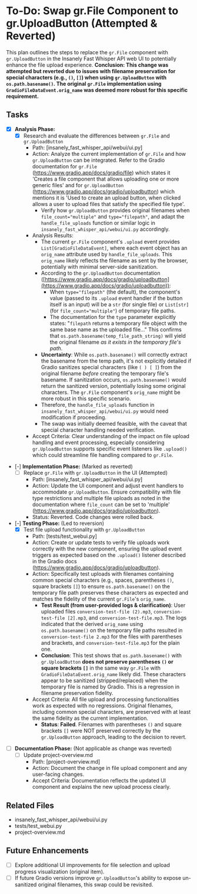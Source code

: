 # To-Do: Swap gr.File Component to gr.UploadButton (Attempted & Reverted)

This plan outlines the steps to replace the `gr.File` component with `gr.UploadButton` in the Insanely Fast Whisper API web UI to potentially enhance the file upload experience.
**Conclusion: This change was attempted but reverted due to issues with filename preservation for special characters (e.g., `()`, `[]`) when using `gr.UploadButton` with `os.path.basename()`. The original `gr.File` implementation using `GradioFileDataEvent.orig_name` was deemed more robust for this specific requirement.**

## Tasks

- [x] **Analysis Phase:**
  - [x] Research and evaluate the differences between `gr.File` and `gr.UploadButton`
    - Path: [insanely_fast_whisper_api/webui/ui.py]
    - Action: Analyze the current implementation of `gr.File` and how `gr.UploadButton` can be integrated. Refer to the Gradio documentation for `gr.File` (https://www.gradio.app/docs/gradio/file) which states it 'Creates a file component that allows uploading one or more generic files' and for `gr.UploadButton` (https://www.gradio.app/docs/gradio/uploadbutton) which mentions it is 'Used to create an upload button, when clicked allows a user to upload files that satisfy the specified file type'.
      - Verify how `gr.UploadButton` provides original filenames when `file_count="multiple"` and `type="filepath"`, and adapt the `handle_file_uploads` function or similar logic in `insanely_fast_whisper_api/webui/ui.py` accordingly.
    - Analysis Results:
      - The current `gr.File` component's `.upload` event provides `List[GradioFileDataEvent]`, where each event object has an `orig_name` attribute used by `handle_file_uploads`. This `orig_name` likely reflects the filename as sent by the browser, potentially with minimal server-side sanitization.
      - According to the `gr.UploadButton` documentation ([https://www.gradio.app/docs/gradio/uploadbutton](https://www.gradio.app/docs/gradio/uploadbutton)):
        - When `type="filepath"` (the default), the component's value (passed to its `.upload` event handler if the button itself is an input) will be a `str` (for single file) or `List[str]` (for `file_count="multiple"`) of temporary file paths.
        - The documentation for the `type` parameter explicitly states: "`filepath` returns a temporary file object with the same base name as the uploaded file..." This confirms that `os.path.basename(temp_file_path_string)` will yield the original filename *as it exists in the temporary file's path*.
      - **Uncertainty**: While `os.path.basename()` will correctly extract the basename from the temp path, it's not explicitly detailed if Gradio sanitizes special characters (like `( ) [ ]`) from the original filename *before* creating the temporary file's basename. If sanitization occurs, `os.path.basename()` would return the sanitized version, potentially losing some original characters. The `gr.File` component's `orig_name` might be more robust in this specific scenario.
      - Therefore, the `handle_file_uploads` function in `insanely_fast_whisper_api/webui/ui.py` would need modification if proceeding.
      - The swap was initially deemed feasible, with the caveat that special character handling needed verification.
    - Accept Criteria: Clear understanding of the impact on file upload handling and event processing, especially considering `gr.UploadButton` supports specific event listeners like `.upload()` which could streamline file handling compared to `gr.File`.

- [-] **Implementation Phase:** (Marked as reverted)
  - [ ] Replace `gr.File` with `gr.UploadButton` in the UI (Attempted)
    - Path: [insanely_fast_whisper_api/webui/ui.py]
    - Action: Update the UI component and adjust event handlers to accommodate `gr.UploadButton`. Ensure compatibility with file type restrictions and multiple file uploads as noted in the documentation where `file_count` can be set to 'multiple' (https://www.gradio.app/docs/gradio/uploadbutton).
    - Status: Reverted. Code changes were rolled back.

- [-] **Testing Phase:** (Led to reversion)
  - [x] Test file upload functionality with `gr.UploadButton`
    - Path: [tests/test_webui.py]
    - Action: Create or update tests to verify file uploads work correctly with the new component, ensuring the upload event triggers as expected based on the `.upload()` listener described in the Gradio docs (https://www.gradio.app/docs/gradio/uploadbutton).
    - Action: Specifically test uploads with filenames containing common special characters (e.g., spaces, parentheses `()`, square brackets `[]`) to ensure `os.path.basename()` on the temporary file path preserves these characters as expected and matches the fidelity of the current `gr.File`'s `orig_name`.
      - **Test Result (from user-provided logs & clarification)**: User uploaded files `conversion-test-file (2).mp3`, `conversion-test-file [2].mp3`, and `conversion-test-file.mp3`. The logs indicated that the derived `orig_name` using `os.path.basename()` on the temporary file paths resulted in `conversion-test-file 2.mp3` for the files with parentheses and brackets, and `conversion-test-file.mp3` for the plain one. 
      - **Conclusion**: This test shows that `os.path.basename()` with `gr.UploadButton` **does not preserve parentheses `()` or square brackets `[]`** in the same way `gr.File` with `GradioFileDataEvent.orig_name` likely did. These characters appear to be sanitized (stripped/replaced) when the temporary file is named by Gradio. This is a regression in filename preservation fidelity.
    - Accept Criteria: All file upload and processing functionalities work as expected with no regressions. Original filenames, including common special characters, are preserved with at least the same fidelity as the current implementation.
      - **Status**: **Failed**. Filenames with parentheses `()` and square brackets `[]` were NOT preserved correctly by the `gr.UploadButton` approach, leading to the decision to revert.

- [ ] **Documentation Phase:** (Not applicable as change was reverted)
  - [ ] Update project-overview.md
    - Path: [project-overview.md]
    - Action: Document the change in file upload component and any user-facing changes.
    - Accept Criteria: Documentation reflects the updated UI component and explains the new upload process clearly.

## Related Files

- insanely_fast_whisper_api/webui/ui.py
- tests/test_webui.py
- project-overview.md

## Future Enhancements

- [ ] Explore additional UI improvements for file selection and upload progress visualization (original item).
- [ ] If future Gradio versions improve `gr.UploadButton`'s ability to expose un-sanitized original filenames, this swap could be revisited. 
